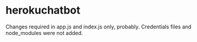 # herokuchatbot

Changes required in app.js and index.js only, probably.
Credentials files and node_modules were not added.
